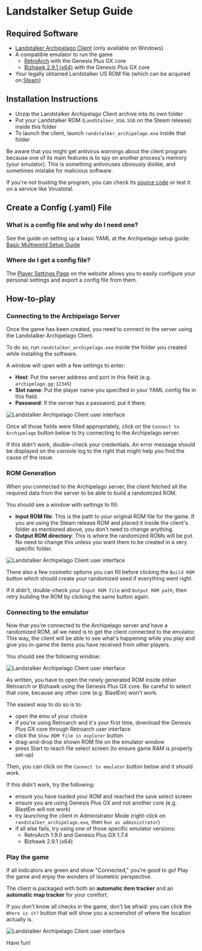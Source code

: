 # Landstalker Setup Guide

## Required Software

- [Landstalker Archipelago Client](https://github.com/Dinopony/randstalker-archipelago/releases) (only available on Windows)
- A compatible emulator to run the game
  - [RetroArch](https://retroarch.com?page=platforms) with the Genesis Plus GX core
  - [Bizhawk 2.9.1 (x64)](https://tasvideos.org/BizHawk/ReleaseHistory) with the Genesis Plus GX core
- Your legally obtained Landstalker US ROM file (which can be acquired on [Steam](https://store.steampowered.com/app/71118/Landstalker_The_Treasures_of_King_Nole/))

## Installation Instructions

- Unzip the Landstalker Archipelago Client archive into its own folder
- Put your Landstalker ROM (`LandStalker_USA.SGD` on the Steam release) inside this folder
- To launch the client, launch `randstalker_archipelago.exe` inside that folder

Be aware that you might get antivirus warnings about the client program because one of its main features is to spy
on another process's memory (your emulator). This is something antiviruses obviously dislike, and sometimes mistake
for malicious software. 

If you're not trusting the program, you can check its [source code](https://github.com/Dinopony/randstalker-archipelago/)
or test it on a service like Virustotal.

## Create a Config (.yaml) File

### What is a config file and why do I need one?

See the guide on setting up a basic YAML at the Archipelago setup
guide: [Basic Multiworld Setup Guide](/tutorial/Archipelago/setup/en)

### Where do I get a config file?

The [Player Settings Page](/games/Landstalker%20-%20The%20Treasures%20of%20King%20Nole/player-settings) on the website allows you to easily configure your personal settings 
and export a config file from them.

## How-to-play

### Connecting to the Archipelago Server

Once the game has been created, you need to connect to the server using the Landstalker Archipelago Client.

To do so, run `randstalker_archipelago.exe` inside the folder you created while installing the software.

A window will open with a few settings to enter:
- **Host**: Put the server address and port in this field (e.g. `archipelago.gg:12345`)
- **Slot name**: Put the player name you specified in your YAML config file in this field.
- **Password**: If the server has a password, put it there.

![Landstalker Archipelago Client user interface](/static/generated/docs/Landstalker%20-%20The%20Treasures%20of%20King%20Nole/ls_guide_ap.png)

Once all those fields were filled appropriately, click on the `Connect to Archipelago` button below to try connecting to
the Archipelago server.

If this didn't work, double-check your credentials. An error message should be displayed on the console log to the 
right that might help you find the cause of the issue.

### ROM Generation

When you connected to the Archipelago server, the client fetched all the required data from the server to be able to
build a randomized ROM.

You should see a window with settings to fill:
- **Input ROM file**: This is the path to your original ROM file for the game. If you are using the Steam release ROM 
  and placed it inside the client's folder as mentioned above, you don't need to change anything.
- **Output ROM directory**: This is where the randomized ROMs will be put. No need to change this unless you want them 
  to be created in a very specific folder.

![Landstalker Archipelago Client user interface](/static/generated/docs/Landstalker%20-%20The%20Treasures%20of%20King%20Nole/ls_guide_rom.png)

There also a few cosmetic options you can fill before clicking the `Build ROM` button which should create your 
randomized seed if everything went right.

If it didn't, double-check your `Input ROM file` and `Output ROM path`, then retry building the ROM by clicking 
the same button again.

### Connecting to the emulator

Now that you're connected to the Archipelago server and have a randomized ROM, all we need is to get the client 
connected to the emulator. This way, the client will be able to see what's happening while you play and give you in-game
the items you have received from other players.

You should see the following window:

![Landstalker Archipelago Client user interface](/static/generated/docs/Landstalker%20-%20The%20Treasures%20of%20King%20Nole/ls_guide_emu.png)

As written, you have to open the newly generated ROM inside either Retroarch or Bizhawk using the Genesis Plus GX core. 
Be careful to select that core, because any other core (e.g. BlastEm) won't work.

The easiest way to do so is to:
- open the emu of your choice
- if you're using Retroarch and it's your first time, download the Genesis Plus GX core through Retroarch user interface
- click the `Show ROM file in explorer` button
- drag-and-drop the shown ROM file on the emulator window
- press Start to reach file select screen (to ensure game RAM is properly set-up)

Then, you can click on the `Connect to emulator` button below and it should work.

If this didn't work, try the following:
- ensure you have loaded your ROM and reached the save select screen
- ensure you are using Genesis Plus GX and not another core (e.g. BlastEm will not work)
- try launching the client in Administrator Mode (right-click on `randstalker_archipelago.exe`, then 
 `Run as administrator`)
- if all else fails, try using one of those specific emulator versions:
  - RetroArch 1.9.0 and Genesis Plus GX 1.7.4
  - Bizhawk 2.9.1 (x64)

### Play the game

If all indicators are green and show "Connected," you're good to go! Play the game and enjoy the wonders of isometric 
perspective. 

The client is packaged with both an **automatic item tracker** and an **automatic map tracker** for your comfort. 

If you don't know all checks in the game, don't be afraid: you can click the `Where is it?` button that will show 
you a screenshot of where the location actually is.

![Landstalker Archipelago Client user interface](/static/generated/docs/Landstalker%20-%20The%20Treasures%20of%20King%20Nole/ls_guide_client.png)

Have fun!